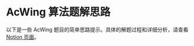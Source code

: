 # AcWing 算法题解思路

以下是一些 AcWing 题目的简单思路提示。具体的解题过程和详细分析，请查看 [Notion 页面](https://zmwjz.notion.site/0af4c8fa7b4c4fd38188ad085e419b3b)。
